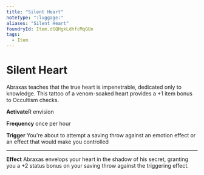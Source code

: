 ```yaml
---
title: "Silent Heart"
noteType: ":luggage:"
aliases: "Silent Heart"
foundryId: Item.dGQHgkLdhfcMqGUn
tags:
  - Item
---
```


# Silent Heart

Abraxas teaches that the true heart is impenetrable, dedicated only to knowledge. This tattoo of a venom-soaked heart provides a +1 item bonus to Occultism checks.

**Activate**R envision

**Frequency** once per hour

**Trigger** You're about to attempt a saving throw against an emotion effect or an effect that would make you controlled

* * *

**Effect** Abraxas envelops your heart in the shadow of his secret, granting you a +2 status bonus on your saving throw against the triggering effect.
